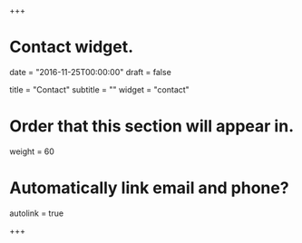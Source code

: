 +++
# Contact widget.

date = "2016-11-25T00:00:00"
draft = false

title = "Contact"
subtitle = ""
widget = "contact"

# Order that this section will appear in.
weight = 60

# Automatically link email and phone?
autolink = true

+++